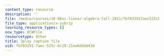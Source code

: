 ```yaml
---
content_type: resource
description: ''
file: /media/courses/18-06sc-linear-algebra-fall-2011/fb7032917aec525cbc2021aa6ddab43d_IZqwi0wJovM.vtt
file_type: application/x-subrip
learning_resource_types: []
ocw_type: OCWFile
resourcetype: Other
title: 3play caption file
uid: fb703291-7aec-525c-bc20-21aa6ddab43d
---
```

